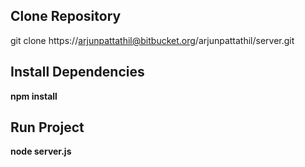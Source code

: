 ## Clone Repository
git clone https://arjunpattathil@bitbucket.org/arjunpattathil/server.git

## Install Dependencies
**npm install**

## Run Project
**node server.js**